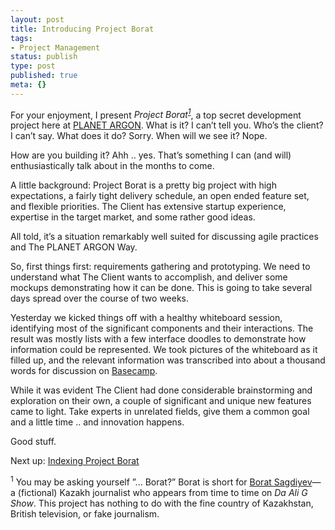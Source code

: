 ```yaml
---
layout: post
title: Introducing Project Borat
tags:
- Project Management
status: publish
type: post
published: true
meta: {}
---
```

For your enjoyment, I present <em>Project Borat<sup><a href="http://peat.org/admin/content/show/32#fn1">1</a></sup></em>, a top secret development project here at <a href="http://www.planetargon.com/">PLANET ARGON</a>.  What is it?  I can’t tell you.  Who’s the client?  I can’t say.  What does it do?  Sorry.  When will we see it?  Nope.

How are you building it?  Ahh .. yes.  That’s something I can (and will) enthusiastically talk about in the months to come.

A little background: Project Borat is a pretty big project with high expectations, a fairly tight delivery schedule, an open ended feature set, and flexible priorities. The Client has extensive startup experience, expertise in the target market, and some rather good ideas.

All told, it’s a situation remarkably well suited for discussing agile practices and The PLANET ARGON Way.

So, first things first: requirements gathering and prototyping. We need to understand what The Client wants to accomplish, and deliver some mockups demonstrating how it can be done. This is going to take several days spread over the course of two weeks.

Yesterday we kicked things off with a healthy whiteboard session, identifying most of the significant components and their interactions. The result was mostly lists with a few interface doodles to demonstrate how information could be represented. We took pictures of the whiteboard as it filled up, and the relevant information was transcribed into about a thousand words for discussion on <a href="http://www.basecamphq.com/">Basecamp</a>.

While it was evident The Client had done considerable brainstorming and exploration on their own, a couple of significant and unique new features came to light. Take experts in unrelated fields, give them a common goal and a little time .. and innovation happens.

Good stuff.

Next up: <a href="http://peat.org/articles/2006/05/05/indexing-project-borat">Indexing Project Borat</a>

<sup>1</sup> You may be asking yourself ”... Borat?”  Borat is short for <a href="http://en.wikipedia.org/wiki/Borat">Borat Sagdiyev</a>—a (fictional) Kazakh journalist who appears from time to time on <em>Da Ali G Show</em>.  This project has nothing to do with the fine country of Kazakhstan, British television, or fake journalism.
